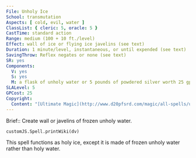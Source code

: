```yaml
---
File: Unholy Ice
School: transmutation
Aspects: [ cold, evil, water ]
ClassList: { cleric: 5, oracle: 5 }
CastTime: standard action
Range: medium (100 + 10 ft./level)
Effect: wall of ice or flying ice javelins (see text)
Duration: 1 minute/level, instantaneous, or until expended (see text)
SavingThrow: Reflex negates or none (see text)
SR: yes
Components:
  V: yes
  S: yes
  M: a flask of unholy water or 5 pounds of powdered silver worth 25 gp
SLALevel: 5
GPCost: 25
Copyright:
  Content: "[Ultimate Magic](http://www.d20pfsrd.com/magic/all-spells/u/unholy-ice)"
---
```

Brief:: Create wall or javelins of frozen unholy water.

```dataviewjs
customJS.Spell.printWiki(dv)
```

This spell functions as holy ice, except it is made of frozen unholy water rather than holy water.

